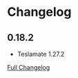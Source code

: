 # Changelog

## 0.18.2

* Teslamate 1.27.2

[Full Changelog](https://github.com/matt-FFFFFF/hassio-addon-teslamate/blob/main/CHANGELOG-FULL.md)
